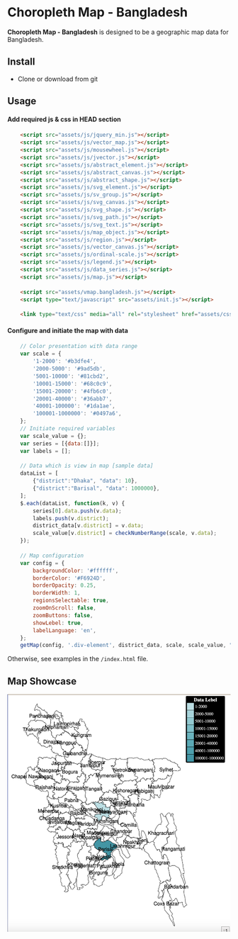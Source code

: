 # Choropleth Map - Bangladesh


**Choropleth Map - Bangladesh** is designed to be a geographic map data for Bangladesh.


## Install
- Clone or download from git

## Usage
#### Add required js & css in HEAD section
```html
    <script src="assets/js/jquery_min.js"></script>
    <script src="assets/js/vector_map.js"></script>
    <script src="assets/js/mousewheel.js"></script>
    <script src="assets/js/jvector.js"></script>
    <script src="assets/js/abstract_element.js"></script>
    <script src="assets/js/abstract_canvas.js"></script>
    <script src="assets/js/abstract_shape.js"></script>
    <script src="assets/js/svg_element.js"></script> 
    <script src="assets/js/sv_group.js"></script>
    <script src="assets/js/svg_canvas.js"></script>
    <script src="assets/js/svg_shape.js"></script>
    <script src="assets/js/svg_path.js"></script>
    <script src="assets/js/svg_text.js"></script>
    <script src="assets/js/map_object.js"></script>
    <script src="assets/js/region.js"></script>
    <script src="assets/js/vector_canvas.js"></script>
    <script src="assets/js/ordinal-scale.js"></script>
    <script src="assets/js/legend.js"></script>
    <script src="assets/js/data_series.js"></script>
    <script src="assets/js/map.js"></script>

    <script src="assets/vmap.bangladesh.js"></script>
    <script type="text/javascript" src="assets/init.js"></script>

    <link type="text/css" media="all" rel="stylesheet" href="assets/css/jvector_map.css"/>

```

#### Configure and initiate the map with data

```js
    // Color presentation with data range
    var scale = {
        '1-2000': '#b3dfe4',
        '2000-5000': '#9ad5db',
        '5001-10000': '#81cbd2',
        '10001-15000': '#68c0c9',
        '15001-20000': '#4fb6c0',
        '20001-40000': '#36abb7',
        '40001-100000': '#1da1ae',
        '100001-1000000': '#0497a6',
    };
    // Initiate required variables
    var scale_value = {};
    var series = [{data:[]}];
    var labels = [];

    // Data which is view in map [sample data]
    dataList = [
        {"district":"Dhaka", "data": 10},
        {"district":"Barisal", "data": 1000000},
    ];
    $.each(dataList, function(k, v) {
        series[0].data.push(v.data);
        labels.push(v.district);
        district_data[v.district] = v.data;
        scale_value[v.district] = checkNumberRange(scale, v.data);
    });

    // Map configuration
    var config = {
        backgroundColor: '#ffffff',
        borderColor: '#F6924D',
        borderOpacity: 0.25,
        borderWidth: 1,
        regionsSelectable: true,
        zoomOnScroll: false,
        zoomButtons: false,
        showLebel: true,
        labelLanguage: 'en',
    };
    getMap(config, '.div-element', district_data, scale, scale_value, "Data Lebel");

```
Otherwise, see examples in the `/index.html` file.

## Map Showcase

![Sample View](https://github.com/jbhasan/Choropleth-Map---Bangladesh/blob/main/assets/sample.png?raw=true)

